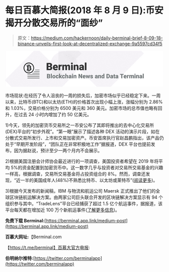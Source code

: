 # 每日百慕大简报(2018 年 8 月 9 日):币安揭开分散交易所的“面纱”

> 原文：<https://medium.com/hackernoon/daily-berminal-brief-8-09-18-binance-unveils-first-look-at-decentralized-exchange-9a5597cd34f5>

![](img/4d7f44b5ee921f4788b9cefb94d1280f.png)

市场现状:在经历了令人沮丧的一周的损失后，加密市场似乎已经稳定下来。一周以来，比特币(BTC)和以太坊(ETH)的价格首次出现小幅上涨，涨幅分别为 2.86%和 1.03%，交易价格分别为 6500 美元和 360 美元。加密市场的总市值也略有回升，在过去 24 小时内增加了约 50 亿美元。

1)今天，领先的加密货币交易所之一币安公布了其即将推出的去中心化交易所(DEX)平台的“初步外观”。“第一眼”展示了描述各种 DEX 活动的演示片段，如在分散式交易所发行、上市和交易加密资产。币安首席执行官赵昌鹏指出，该产品仍处于“早期开发阶段”，“团队正在非常积极地工作”据报道，DEX 平台也提前发布，因为据赵说，预计至少一两个月内不会展示。

2)根据美国注册会计师协会最近进行的一项调查，美国投资者希望在 2019 年将平均 5%的资金配置到加密货币中。这一数字几乎与投资者对交易所交易基金的兴趣一样高，根据调查，交易所交易基金将占投资组合的 8%。然而，调查还发现，“近一半的美国成年人(48%)不熟悉比特币、以太坊或莱特币”([阅读更多](https://www.ccn.com/cryptocurrencies-to-constitute-5-of-us-investment-pool-in-2019-survey/))。

3)根据今天发布的新闻稿，IBM 与物流和航运公司 Maersk 正式推出了他们的全球区块链航运解决方案。由两家公司巨头联合开发的区块链解决方案显示有 94 个组织参与其中。“TradeLens”平台已经捕获了超过 1.5 亿个航运事件，据报道，该平台每天都在增加近 100 万个新航运事件([了解更多信息](https://cointelegraph.com/news/maersk-ibm-launch-blockchain-shipping-supply-chain-platform))。

**免费下载 Berminal:**[https://berminal.app.link/medium-post](https://berminal.app.link/medium-post)

**百慕大网址:**【Berminal.com 

【https://t.me/berminal】百慕大官方电报:

**伯明纳尔推特:**[https://twitter.com/berminalapp](https://twitter.com/berminalapp)